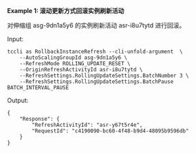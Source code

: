 **Example 1: 滚动更新方式回滚实例刷新活动**

对伸缩组 asg-9dn1a5y6 的实例刷新活动 asr-i8u7tytd 进行回滚。

Input: 

```
tccli as RollbackInstanceRefresh --cli-unfold-argument  \
    --AutoScalingGroupId asg-9dn1a5y6 \
    --RefreshMode ROLLING_UPDATE_RESET \
    --OriginRefreshActivityId asr-i8u7tytd \
    --RefreshSettings.RollingUpdateSettings.BatchNumber 3 \
    --RefreshSettings.RollingUpdateSettings.BatchPause BATCH_INTERVAL_PAUSE
```

Output: 
```
{
    "Response": {
        "RefreshActivityId": "asr-y67t5r4e",
        "RequestId": "c4190090-bc60-4f48-b9d4-48095b9596db"
    }
}
```

